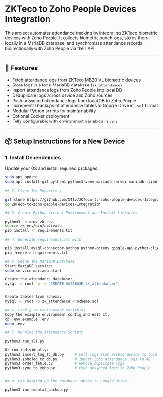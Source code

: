 # ZKTeco to Zoho People Devices Integration

This project automates attendance tracking by integrating ZKTeco biometric devices with Zoho People. It collects biometric punch logs, stores them locally in a MariaDB database, and synchronizes attendance records bidirectionally with Zoho People via their API.

---

## 🚀 Features

- Fetch attendance logs from ZKTeco MB20-VL biometric devices
- Store logs in a local MariaDB database (`zk_attendance`)
- Import attendance logs from Zoho People into local DB
- Deduplicate logs across device and Zoho sources
- Push unsynced attendance logs from local DB to Zoho People
- Incremental backups of attendance tables to Google Drive in `.sql` format
- Modular Python scripts for maintainability
- Optional Docker deployment
- Fully configurable with environment variables in `.env`

---

## 📦 Setup Instructions for a New Device

### 1. Install Dependencies

Update your OS and install required packages:

```bash
sudo apt update
sudo apt install git python3 python3-venv mariadb-server mariadb-client

## 2. Clone the Repository
 
git clone https://github.com/X41v/ZKTeco-to-zoho-people-devices-Integration.git
cd ZKTeco-to-zoho-people-devices-Integration

## 3. Create Python Virtual Environment and Install Libraries

python3 -m venv zk-env
source zk-env/bin/activate
pip install -r requirements.txt

## 4. Generate requirement.txt with

pip install mysql-connector-python python-dotenv google-api-python-client google-auth-httplib2 google-auth-oauthlib
pip freeze > requirements.txt

## 5. Setup the MariaDB Database
Start MariaDB service:
sudo service mariadb start

Create the attendance database:
mysql -u root -p -e "CREATE DATABASE zk_attendance;"


Create tables from schema:
mysql -u root -p zk_attendance < schema.sql

## 6. Configure Environment Variables
Copy the example environment config and edit it:
cp .env.example .env
nano .env

## 7. Running the Attendance Scripts

python3 run_all.py

Or run individually:
python3 insert_log_to_db.py     # Pull logs from ZKTeco device to local DB
python3 zoholog_to_db.py        # Import Zoho attendance logs to DB
python3 order_table.py          # Remove duplicate logs
python3 sync_to_zoho.py         # Push unsynced logs to Zoho People


## 8. For backing up the database tables to Google Drive:

python3 incremental_backup.py


